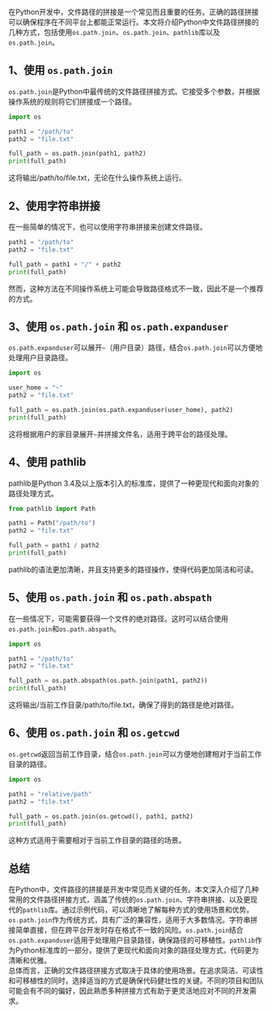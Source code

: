 在Python开发中，文件路径的拼接是一个常见而且重要的任务。正确的路径拼接可以确保程序在不同平台上都能正常运行。本文将介绍Python中文件路径拼接的几种方式，包括使用`os.path.join`、`os.path.join`、`pathlib`库以及`os.path.join`。
<a name="HVLsV"></a>
## 1、使用 `os.path.join`
`os.path.join`是Python中最传统的文件路径拼接方式。它接受多个参数，并根据操作系统的规则将它们拼接成一个路径。
```python
import os

path1 = "/path/to"
path2 = "file.txt"

full_path = os.path.join(path1, path2)
print(full_path)
```
这将输出/path/to/file.txt，无论在什么操作系统上运行。
<a name="Kwb8M"></a>
## 2、使用字符串拼接
在一些简单的情况下，也可以使用字符串拼接来创建文件路径。
```python
path1 = "/path/to"
path2 = "file.txt"

full_path = path1 + "/" + path2
print(full_path)
```
然而，这种方法在不同操作系统上可能会导致路径格式不一致，因此不是一个推荐的方式。
<a name="n0wQI"></a>
## 3、使用 `os.path.join` 和 `os.path.expanduser`
`os.path.expanduser`可以展开`~`（用户目录）路径，结合`os.path.join`可以方便地处理用户目录路径。
```python
import os

user_home = "~"
path2 = "file.txt"

full_path = os.path.join(os.path.expanduser(user_home), path2)
print(full_path)
```
这将根据用户的家目录展开`~`并拼接文件名，适用于跨平台的路径处理。
<a name="AteP4"></a>
## 4、使用 pathlib
pathlib是Python 3.4及以上版本引入的标准库，提供了一种更现代和面向对象的路径处理方式。
```python
from pathlib import Path

path1 = Path("/path/to")
path2 = "file.txt"

full_path = path1 / path2
print(full_path)
```
pathlib的语法更加清晰，并且支持更多的路径操作，使得代码更加简洁和可读。
<a name="zWDuw"></a>
## 5、使用 `os.path.join` 和 `os.path.abspath`
在一些情况下，可能需要获得一个文件的绝对路径。这时可以结合使用`os.path.join`和`os.path.abspath`。
```python
import os

path1 = "/path/to"
path2 = "file.txt"

full_path = os.path.abspath(os.path.join(path1, path2))
print(full_path)
```
这将输出/当前工作目录/path/to/file.txt，确保了得到的路径是绝对路径。
<a name="PrFHh"></a>
## 6、使用 `os.path.join` 和 `os.getcwd`
`os.getcwd`返回当前工作目录，结合`os.path.join`可以方便地创建相对于当前工作目录的路径。
```python
import os

path1 = "relative/path"
path2 = "file.txt"

full_path = os.path.join(os.getcwd(), path1, path2)
print(full_path)
```
这种方式适用于需要相对于当前工作目录的路径的场景。
<a name="j9Dq8"></a>
## 总结
在Python中，文件路径的拼接是开发中常见而关键的任务。本文深入介绍了几种常用的文件路径拼接方式，涵盖了传统的`os.path.join`、字符串拼接、以及更现代的`pathlib`库。通过示例代码，可以清晰地了解每种方式的使用场景和优势。<br />`os.path.join`作为传统方式，具有广泛的兼容性，适用于大多数情况。字符串拼接简单直接，但在跨平台开发时存在格式不一致的风险。`os.path.join`结合`os.path.expanduser`适用于处理用户目录路径，确保路径的可移植性。`pathlib`作为Python标准库的一部分，提供了更现代和面向对象的路径处理方式，代码更为清晰和优雅。<br />总体而言，正确的文件路径拼接方式取决于具体的使用场景。在追求简洁、可读性和可移植性的同时，选择适当的方式是确保代码健壮性的关键。不同的项目和团队可能会有不同的偏好，因此熟悉多种拼接方式有助于更灵活地应对不同的开发需求。
